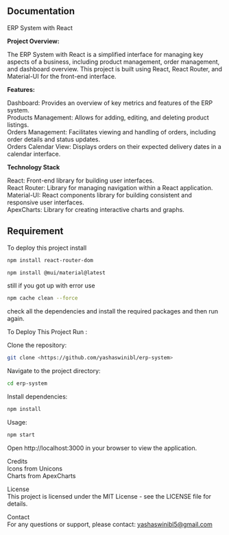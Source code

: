 
## Documentation  
ERP System with React

**Project Overview:**

The ERP System with React is a simplified interface for managing key aspects of a business, including product management, order management, and dashboard overview. This project is built using React, React Router, and Material-UI for the front-end interface.

**Features:**

Dashboard: Provides an overview of key metrics and features of the ERP system.  
Products Management: Allows for adding, editing, and deleting product listings.  
Orders Management: Facilitates viewing and handling of orders, including order details and status updates.  
Orders Calendar View: Displays orders on their expected delivery dates in a calendar interface.

**Technology Stack**  

React: Front-end library for building user interfaces.  
React Router: Library for managing navigation within a React application.  
Material-UI: React components library for building consistent and responsive user interfaces.  
ApexCharts: Library for creating interactive charts and graphs.



## Requirement
To deploy this project install 
```bash
npm install react-router-dom  
```
```bash
npm install @mui/material@latest 
```
still if you got up with error use

```bash
npm cache clean --force    
```
check all the dependencies and install the required packages and then run again.

To Deploy This Project Run :  

Clone the repository:
```bash
git clone <https://github.com/yashaswinibl/erp-system>
```

Navigate to the project directory:
```bash
cd erp-system
```
Install dependencies:
```bash
npm install
```
Usage:
```bash
npm start
```
Open http://localhost:3000 in your browser to view the application.

Credits  
Icons from Unicons  
Charts from ApexCharts

License  
This project is licensed under the MIT License - see the LICENSE file for details.

Contact  
For any questions or support, please contact: yashaswinibl5@gmail.com


